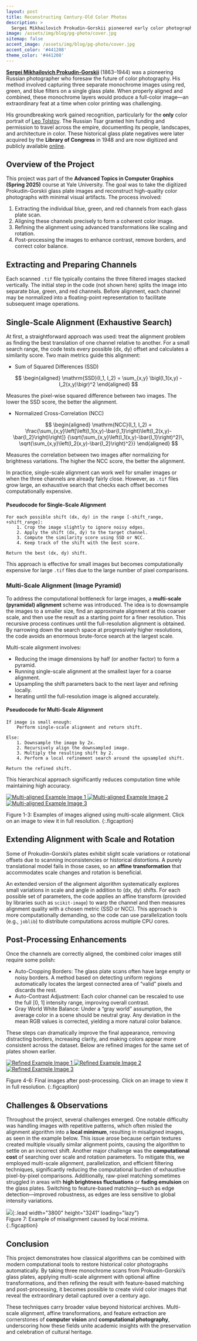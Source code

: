 ```yaml
---
layout: post  
title: Reconstructing Century-Old Color Photos  
description: >  
  Sergei Mikhailovich Prokudin-Gorskii pioneered early color photography by capturing three-filtered monochrome images on glass plates. In this post, I explore how modern image processing techniques—such as multi-scale alignment, feature-based matching, and affine transformations—can automatically restore these historical images with minimal artifacts.  
image: /assets/img/blog/pg-photo/cover.jpg  
sitemap: false  
accent_image: /assets/img/blog/pg-photo/cover.jpg  
accent_color: '#441208'  
theme_color: '#441208'
---
```


**[Sergei Mikhailovich Prokudin-Gorskii](https://en.wikipedia.org/wiki/Sergey_Prokudin-Gorsky)** (1863–1944) was a pioneering Russian photographer who foresaw the future of color photography. His method involved capturing three separate monochrome images using red, green, and blue filters on a single glass plate. When properly aligned and combined, these monochrome layers would produce a full-color image—an extraordinary feat at a time when color printing was challenging.

His groundbreaking work gained recognition, particularly for the **only** color portrait of [Leo Tolstoy](https://en.wikipedia.org/wiki/Leo_Tolstoy). The Russian Tsar granted him funding and permission to travel across the empire, documenting its people, landscapes, and architecture in color. These historical glass plate negatives were later acquired by the **Library of Congress** in 1948 and are now digitized and publicly available [online](https://www.loc.gov/pictures/search/?q=Prokudin+negative&sp=2&st=grid).

## Overview of the Project

This project was part of the **Advanced Topics in Computer Graphics (Spring 2025)** course at Yale University. The goal was to take the digitized Prokudin-Gorskii glass plate images and reconstruct high-quality color photographs with minimal visual artifacts. The process involved:

1. Extracting the individual blue, green, and red channels from each glass plate scan.
2. Aligning these channels precisely to form a coherent color image.
3. Refining the alignment using advanced transformations like scaling and rotation.
4. Post-processing the images to enhance contrast, remove borders, and correct color balance.

## Extracting and Preparing Channels  

Each scanned `.tif` file typically contains the three filtered images stacked vertically. The initial step in the code (not shown here) splits the image into separate blue, green, and red channels. Before alignment, each channel may be normalized into a floating-point representation to facilitate subsequent image operations.  


## Single-Scale Alignment (Exhaustive Search)

At first, a straightforward approach was used: treat the alignment problem as finding the best translation of one channel relative to another. For a small search range, the code tests every possible (dx, dy) offset and calculates a similarity score. Two main metrics guide this alignment:

- Sum of Squared Differences (SSD)

$$
  \begin{aligned}
    \mathrm{SSD}(I_1, I_2) = \sum_{x,y} \bigl(I_1(x,y) - I_2(x,y)\bigr)^2
  \end{aligned}
$$

Measures the pixel-wise squared difference between two images. The lower the SSD score, the better the alignment.  

- Normalized Cross-Correlation (NCC)

$$
  \begin{aligned}
    \mathrm{NCC}(I_1, I_2) = \frac{\sum_{x,y}\left[\left(I_1(x,y)-\bar{I_1}\right)\left(I_2(x,y)-\bar{I_2}\right)\right]}
            {\sqrt{\sum_{x,y}\left(I_1(x,y)-\bar{I_1}\right)^2}\,
             \sqrt{\sum_{x,y}\left(I_2(x,y)-\bar{I_2}\right)^2}}
  \end{aligned}
$$

Measures the correlation between two images after normalizing for brightness variations. The higher the NCC score, the better the alignment.

In practice, single-scale alignment can work well for smaller images or when the three channels are already fairly close. However, as `.tif` files grow large, an exhaustive search that checks each offset becomes computationally expensive.

#### Pseudocode for Single-Scale Alignment
```
For each possible shift (dx, dy) in the range [-shift_range, +shift_range]:
    1. Crop the image slightly to ignore noisy edges.
    2. Apply the shift (dx, dy) to the target channel.
    3. Compute the similarity score using SSD or NCC.
    4. Keep track of the shift with the best score.

Return the best (dx, dy) shift.
```
This approach is effective for small images but becomes computationally expensive for large `.tif` files due to the large number of pixel comparisons.

### Multi-Scale Alignment (Image Pyramid)  

To address the computational bottleneck for large images, a **multi-scale (pyramidal) alignment** scheme was introduced. The idea is to downsample the images to a smaller size, find an approximate alignment at this coarser scale, and then use the result as a starting point for a finer resolution. This recursive process continues until the full-resolution alignment is obtained. By narrowing down the search space at progressively higher resolutions, the code avoids an enormous brute-force search at the largest scale.  

Multi-scale alignment involves:  
- Reducing the image dimensions by half (or another factor) to form a pyramid.  
- Running single-scale alignment at the smallest layer for a coarse alignment.  
- Upsampling the shift parameters back to the next layer and refining locally.  
- Iterating until the full-resolution image is aligned accurately.

#### Pseudocode for Multi-Scale Alignment
```
If image is small enough:
    Perform single-scale alignment and return shift.

Else:
    1. Downsample the image by 2x.
    2. Recursively align the downsampled image.
    3. Multiply the resulting shift by 2.
    4. Perform a local refinement search around the upsampled shift.
    
Return the refined shift.
```

This hierarchical approach significantly reduces computation time while maintaining high accuracy.

<div class="gallery" style="--columns: 3;">
  <a href="/assets/img/blog/pg-photo/multi_aligned_1.jpg" data-lightbox="pg-set-1" data-title="Multi-aligned Example Image 1">
    <img src="/assets/img/blog/pg-photo/multi_aligned_1.jpg" alt="Multi-aligned Example Image 1">
  </a>
  <a href="/assets/img/blog/pg-photo/multi_aligned_2.jpg" data-lightbox="pg-set-1" data-title="Multi-aligned Example Image 2">
    <img src="/assets/img/blog/pg-photo/multi_aligned_2.jpg" alt="Multi-aligned Example Image 2">
  </a>
  <a href="/assets/img/blog/pg-photo/multi_aligned_3.jpg" data-lightbox="pg-set-1" data-title="Multi-aligned Example Image 3">
    <img src="/assets/img/blog/pg-photo/multi_aligned_3.jpg" alt="Multi-aligned Example Image 3">
  </a>
</div>

Figure 1-3: Examples of images aligned using multi-scale alignment. Click on an image to view it in full resolution.
{:.figcaption}

## Extending Alignment with Scale and Rotation  

Some of Prokudin-Gorskii’s plates exhibit slight scale variations or rotational offsets due to scanning inconsistencies or historical distortions. A purely translational model fails in those cases, so an **affine transformation** that accommodates scale changes and rotation is beneficial.  

An extended version of the alignment algorithm systematically explores small variations in scale and angle in addition to (dx, dy) shifts. For each possible set of parameters, the code applies an affine transform (provided by libraries such as `scikit-image`) to warp the channel and then measures alignment quality with a chosen metric (SSD or NCC). This approach is more computationally demanding, so the code can use parallelization tools (e.g., `joblib`) to distribute computations across multiple CPU cores.  

## Post-Processing Enhancements  

Once the channels are correctly aligned, the combined color images still require some polish:

- Auto-Cropping Borders: The glass plate scans often have large empty or noisy borders. A method based on detecting uniform regions automatically locates the largest connected area of “valid” pixels and discards the rest.  
- Auto-Contrast Adjustment: Each color channel can be rescaled to use the full [0, 1] intensity range, improving overall contrast.  
- Gray World White Balance: Under a “gray world” assumption, the average color in a scene should be neutral gray. Any deviation in the mean RGB values is corrected, yielding a more natural color balance.

These steps can dramatically improve the final appearance, removing distracting borders, increasing clarity, and making colors appear more consistent across the dataset. Below are refined images for the same set of plates shown earlier.

<div class="gallery" style="--columns: 3;">
  <a href="/assets/img/blog/pg-photo/refined_1.jpg" data-lightbox="pg-set-2" data-title="Refined Example Image 1">
    <img src="/assets/img/blog/pg-photo/refined_1.jpg" alt="Refined Example Image 1">
  </a>
  <a href="/assets/img/blog/pg-photo/refined_2.jpg" data-lightbox="pg-set-2" data-title="Refined Example Image 2">
    <img src="/assets/img/blog/pg-photo/refined_2.jpg" alt="Refined Example Image 2">
  </a>
  <a href="/assets/img/blog/pg-photo/refined_3.jpg" data-lightbox="pg-set-2" data-title="Refined Example Image 3">
    <img src="/assets/img/blog/pg-photo/refined_3.jpg" alt="Refined Example Image 3">
  </a>
</div>

Figure 4-6: Final images after post-processing. Click on an image to view it in full resolution.
{:.figcaption}

## Challenges & Observations  

Throughout the project, several challenges emerged. One notable difficulty was handling images with repetitive patterns, which often misled the alignment algorithm into a **local minimum**, resulting in misaligned images, as seen in the example below. This issue arose because certain textures created multiple visually similar alignment points, causing the algorithm to settle on an incorrect shift. Another major challenge was the **computational cost** of searching over scale and rotation parameters. To mitigate this, we employed multi-scale alignment, parallelization, and efficient filtering techniques, significantly reducing the computational burden of exhaustive pixel-by-pixel comparisons. Additionally, raw-pixel matching sometimes struggled in areas with **high brightness fluctuations** or **fading emulsion** on the glass plates. Switching to feature-based matching—such as edge detection—improved robustness, as edges are less sensitive to global intensity variations.  

![](/assets/img/blog/pg-photo/misaligned.jpg){:.lead width="3800" height="3241" loading="lazy"}  
Figure 7: Example of misalignment caused by local minima.  
{:.figcaption}

## Conclusion  

This project demonstrates how classical algorithms can be combined with modern computational tools to restore historical color photographs automatically. By taking three monochrome scans from Prokudin-Gorskii’s glass plates, applying multi-scale alignment with optional affine transformations, and then refining the result with feature-based matching and post-processing, it becomes possible to create vivid color images that reveal the extraordinary detail captured over a century ago.

These techniques carry broader value beyond historical archives. Multi-scale alignment, affine transformations, and feature extraction are cornerstones of **computer vision** and **computational photography**, underscoring how these fields unite academic insights with the preservation and celebration of cultural heritage.